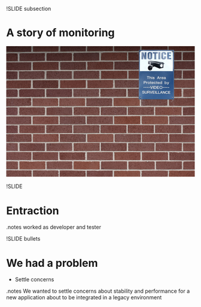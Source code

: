 !SLIDE subsection
# A story of monitoring

![watching you](big_brother.jpg)

!SLIDE
# Entraction

.notes worked as developer and tester

!SLIDE bullets 
# We had a problem

* Settle concerns

.notes We wanted to settle concerns about stability and performance for a new application about to be integrated in a legacy environment
